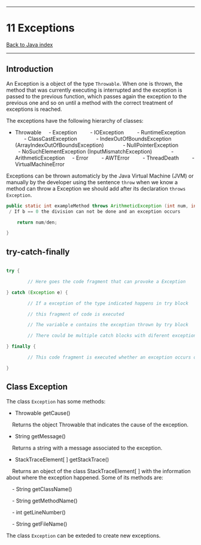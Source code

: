 
---
# 11 Exceptions

[Back to Java index](../README.md)

---
## Introduction
An Exception is a object of the type `Throwable`.
When one is thrown, the method that was currently executing is interrupted and the exception is passed to the previous function, which passes again the exception to the previous one and so on until a method with the correct treatment of exceptions is reached.

The exceptions have the following hierarchy of classes:
- Throwable
    - Exception
        - IOException
        - RuntimeException
            - ClassCastException
            - IndexOutOfBoundsException (ArrayIndexOutOfBoundsException)
            - NullPointerException
            - NoSuchElementException (InputMismatchException)
            - ArithmeticException
    - Error
        - AWTError
        - ThreadDeath
        - VirtualMachineError

Exceptions can be thrown automaticly by the Java Virtual Machine (JVM) or manually by the developer using the sentence `throw` when we know a method can throw a Exception we should add after its declaration `throws Exception`.  

```java
public static int exampleMethod throws ArithmeticException (int num, int den) {
 / If b == 0 the division can not be done and an exception occurs

    return num/den;

}

```

  

## try-catch-finally

  

```java

try {

        // Here goes the code fragment that can provoke a Exception

} catch (Exception e) {

        // If a exception of the type indicated happens in try block

        // this fragment of code is executed

        // The variable e contains the exception thrown by try block

        // There could be multiple catch blocks with diferent exceptions.

} finally {

        // This code fragment is executed whether an exception occurs or not.

}

```

  

## Class Exception

  

The class `Exception` has some methods:

  

- Throwable getCause()

    Returns the object Throwable that indicates the cause of the exception.

- String getMessage()

    Returns a string with a message associated to the exception.

- StackTraceElement[ ] getStackTrace()

    Returns an object of the class StackTraceElement[ ] with the information about where the exception happened. Some of its methods are:

    - String getClassName()

    - String getMethodName()

    - int getLineNumber()

    - String getFileName()

  

The class `Exception` can be exteded to create new exceptions.